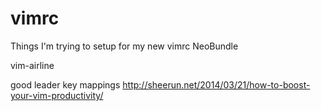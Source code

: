 # vimrc

Things I'm trying to setup for my new vimrc
NeoBundle

vim-airline

good leader key mappings
http://sheerun.net/2014/03/21/how-to-boost-your-vim-productivity/

